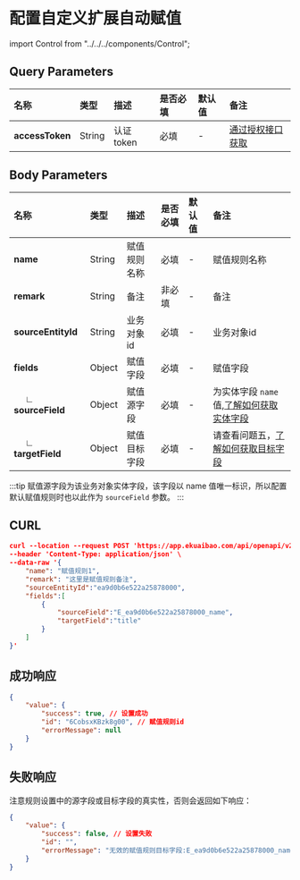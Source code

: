 # 配置自定义扩展自动赋值

import Control from "../../../components/Control";

<Control
method="POST"
url="/api/openapi/v2/fieldMapping/dataLink"
/>

## Query Parameters

| 名称 | 类型 | 描述 | 是否必填 | 默认值 | 备注 |
| :--- | :--- | :--- | :--- |:--- | :--- |
| **accessToken** | String | 认证token | 必填 | - | [通过授权接口获取](/docs/open-api/getting-started/auth)  |


## Body Parameters

| 名称 | 类型 | 描述 | 是否必填 | 默认值 | 备注 |
| :--- | :--- | :--- | :--- |:--- | :--- |
| **name**                  | String | 赋值规则名称  | 必填 | -  | 赋值规则名称 |
| **remark**                | String | 备注        | 非必填 | - | 备注 |
| **sourceEntityId**        | String | 业务对象id   | 必填 | -  | 业务对象id |
| **fields**                | Object | 赋值字段     | 必填 | -  | 赋值字段  |
| **&emsp; ∟ sourceField** | Object | 赋值源字段    | 必填 | -  | 为实体字段 `name` 值,[了解如何获取实体字段](/docs/open-api/datalink/get-entity-list)  |
| **&emsp; ∟ targetField** | Object | 赋值目标字段  | 必填 | -  | 请查看问题五，[了解如何获取目标字段](/docs/open-api/datalink/question-answer)  |

:::tip
赋值源字段为该业务对象实体字段，该字段以 name 值唯一标识，所以配置默认赋值规则时也以此作为 `sourceField` 参数。
:::

## CURL
```json
curl --location --request POST 'https://app.ekuaibao.com/api/openapi/v2/fieldMapping/dataLink?accessToken=cxEbrzNJSA3A00' \
--header 'Content-Type: application/json' \
--data-raw '{
    "name": "赋值规则1",
    "remark": "这里是赋值规则备注",
    "sourceEntityId":"ea9d0b6e522a25878000",
    "fields":[
        {
            "sourceField":"E_ea9d0b6e522a25878000_name",
            "targetField":"title"
        }
    ]
}'
```

## 成功响应
```json
{
    "value": {
        "success": true, // 设置成功
        "id": "6CobsxKBzk8g00", // 赋值规则id
        "errorMessage": null
    }
}
```

## 失败响应
注意规则设置中的源字段或目标字段的真实性，否则会返回如下响应：
```json
{
    "value": {
        "success": false, // 设置失败
        "id": "",
        "errorMessage": "无效的赋值规则目标字段:E_ea9d0b6e522a25878000_name" // 失败信息
    }
}
```

